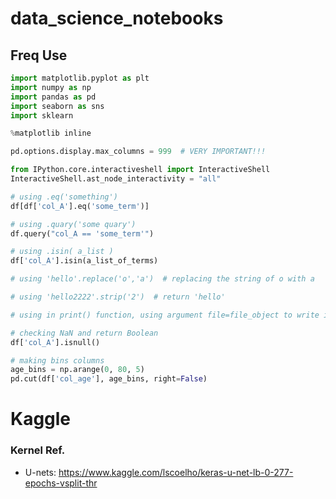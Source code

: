 # data_science_notebooks

## Freq Use

```python
import matplotlib.pyplot as plt
import numpy as np
import pandas as pd
import seaborn as sns
import sklearn

%matplotlib inline

pd.options.display.max_columns = 999  # VERY IMPORTANT!!!

from IPython.core.interactiveshell import InteractiveShell
InteractiveShell.ast_node_interactivity = "all"

# using .eq('something')
df[df['col_A'].eq('some_term')]

# using .quary('some quary')
df.query("col_A == 'some_term'")

# using .isin( a_list )
df['col_A'].isin(a_list_of_terms)

# using 'hello'.replace('o','a')  # replacing the string of o with a

# using 'hello2222'.strip('2')  # return 'hello'

# using in print() function, using argument file=file_object to write in a file

# checking NaN and return Boolean
df['col_A'].isnull() 

# making bins columns
age_bins = np.arange(0, 80, 5)
pd.cut(df['col_age'], age_bins, right=False)

```

# Kaggle
### Kernel Ref.

- U-nets: https://www.kaggle.com/lscoelho/keras-u-net-lb-0-277-epochs-vsplit-thr
